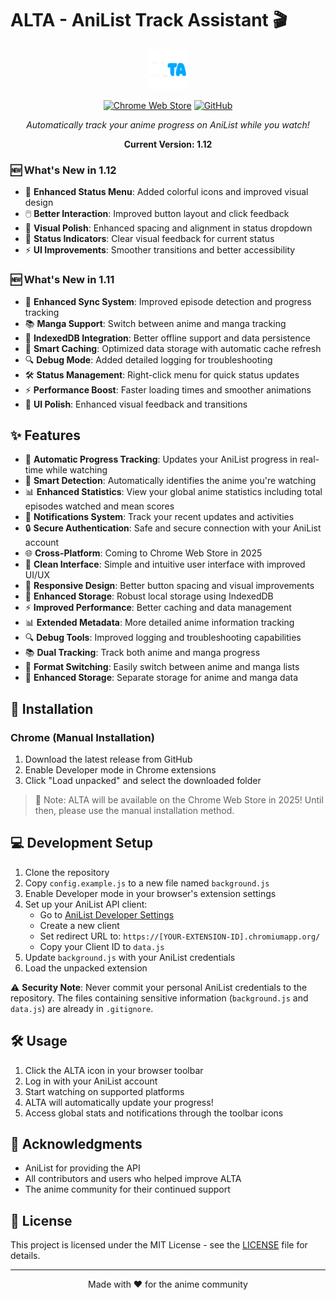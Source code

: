 # ALTA - AniList Track Assistant 🎬

<div align="center">

![ALTA Logo](images/icon-64.png)

[![Chrome Web Store](https://img.shields.io/chrome-web-store/v/ggjlaakenonjlionbnebgbje?style=for-the-badge)](https://github.com/JeremGamingYT/ALTA)
[![GitHub](https://img.shields.io/badge/github-%23121011.svg?style=for-the-badge&logo=github&logoColor=white)](https://github.com/JeremGamingYT/ALTA)

*Automatically track your anime progress on AniList while you watch!*

**Current Version: 1.12**

</div>

### 🆕 What's New in 1.12

- 🎨 **Enhanced Status Menu**: Added colorful icons and improved visual design
- 🖱️ **Better Interaction**: Improved button layout and click feedback
- 💅 **Visual Polish**: Enhanced spacing and alignment in status dropdown
- 🎯 **Status Indicators**: Clear visual feedback for current status
- ⚡ **UI Improvements**: Smoother transitions and better accessibility

### 🆕 What's New in 1.11

- 🔄 **Enhanced Sync System**: Improved episode detection and progress tracking
- 📚 **Manga Support**: Switch between anime and manga tracking
- 💾 **IndexedDB Integration**: Better offline support and data persistence
- 🎯 **Smart Caching**: Optimized data storage with automatic cache refresh
- 🔍 **Debug Mode**: Added detailed logging for troubleshooting
- 🛠️ **Status Management**: Right-click menu for quick status updates
- ⚡ **Performance Boost**: Faster loading times and smoother animations
- 🎨 **UI Polish**: Enhanced visual feedback and transitions

## ✨ Features

- 🔄 **Automatic Progress Tracking**: Updates your AniList progress in real-time while watching
- 🎯 **Smart Detection**: Automatically identifies the anime you're watching
- 📊 **Enhanced Statistics**: View your global anime statistics including total episodes watched and mean scores
- 🔔 **Notifications System**: Track your recent updates and activities
- 🔒 **Secure Authentication**: Safe and secure connection with your AniList account
- 🌐 **Cross-Platform**: Coming to Chrome Web Store in 2025
- 🎨 **Clean Interface**: Simple and intuitive user interface with improved UI/UX
- 📱 **Responsive Design**: Better button spacing and visual improvements
- 💾 **Enhanced Storage**: Robust local storage using IndexedDB
- ⚡ **Improved Performance**: Better caching and data management
- 📊 **Extended Metadata**: More detailed anime information tracking
- 🔍 **Debug Tools**: Improved logging and troubleshooting capabilities
- 📚 **Dual Tracking**: Track both anime and manga progress
- 🔄 **Format Switching**: Easily switch between anime and manga lists
- 💾 **Enhanced Storage**: Separate storage for anime and manga data

## 🚀 Installation

### Chrome (Manual Installation)
1. Download the latest release from GitHub
2. Enable Developer mode in Chrome extensions
3. Click "Load unpacked" and select the downloaded folder

> 📝 Note: ALTA will be available on the Chrome Web Store in 2025! Until then, please use the manual installation method.

## 💻 Development Setup

1. Clone the repository
2. Copy `config.example.js` to a new file named `background.js`
3. Enable Developer mode in your browser's extension settings
4. Set up your AniList API client:
   - Go to [AniList Developer Settings](https://anilist.co/settings/developer)
   - Create a new client
   - Set redirect URL to: `https://[YOUR-EXTENSION-ID].chromiumapp.org/`
   - Copy your Client ID to `data.js`
5. Update `background.js` with your AniList credentials
6. Load the unpacked extension

⚠️ **Security Note**: Never commit your personal AniList credentials to the repository. The files containing sensitive information (`background.js` and `data.js`) are already in `.gitignore`.

## 🛠️ Usage

1. Click the ALTA icon in your browser toolbar
2. Log in with your AniList account
3. Start watching on supported platforms
4. ALTA will automatically update your progress!
5. Access global stats and notifications through the toolbar icons

## 🙏 Acknowledgments

- AniList for providing the API
- All contributors and users who helped improve ALTA
- The anime community for their continued support

## 📝 License

This project is licensed under the MIT License - see the [LICENSE](LICENSE) file for details.

---

<div align="center">
Made with ❤️ for the anime community
</div>
